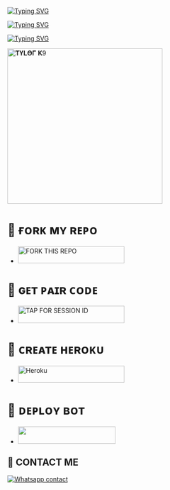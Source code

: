 [![Typing SVG](https://readme-typing-svg.herokuapp.com?font=Rockstar-ExtraBold&size=40&pause=1000&color=0000FF&center=true&vCenter=true&width=815&height=60&lines=🦉+▭+▬+▭+▬+▭+▬+▭+▬+▭+▬+▭+🐇)](https://git.io/typing-svg) 

<a href="https://git.io/typing-svg"><img src="https://readme-typing-svg.demolab.com?font=Black+Ops+One&size=100&pause=900&color=1BAFBAFF&center=true&width=1100&height=150&lines=𝚻𝐘𝐋𝚯𝚪+XTECH+BOT" alt="Typing SVG" /></a>
  </p>



<a href="https://git.io/typing-svg"><img src="https://readme-typing-svg.demolab.com?font=Black+Ops+One&size=50&pause=1000&color=DAA520&center=true&width=910&height=100&lines=𝚻𝐘𝐋𝚯𝚪+XTECH+TEAM+;KEEP+USING+𝚻𝐘𝐋𝚯𝚪+MD" alt="Typing SVG" /></a>
  </p>
 
  
<a href="https://whatsapp.com/channel/0029VaYpDLx4tRrrrXsOvZ3U">
 <img alt="𝚻𝐘𝐋𝚯𝚪 𝐊9" height="350" src="https://i.imgur.com/Qz0rzqi.jpeg"></a>
 

# 🚬 ғᴏʀᴋ ᴍʏ ʀᴇᴘᴏ
</a></p>
- <a href="https://github.com/spartankix/spartan"><img title="FORK THIS REPO" src="https://img.shields.io/badge/TAP TO FORK REPO-h?color=rgb(0, 255, 255)&style=for-the-badge&logo=porsche&logoColor=yellow" width="240" height="38.45"/></a></p>

# 🚬 ɢᴇᴛ ᴘᴀɪʀ ᴄᴏᴅᴇ
</a></p>
- <a href="https://mysessions-e9ff27096df8.herokuapp.com/pair"><img title="TAP FOR SESSION ID" src="https://img.shields.io/badge/LOG IN FOR SESSION ID-h?color=pink&style=for-the-badge&logo=porsche&logoColor=pink" width="240" height="38.45"/></a></p>

# 🚬 ᴄʀᴇᴀᴛᴇ ʜᴇʀᴏᴋᴜ

</a></p>
- <a href='https://signup.heroku.com/' target="_silver"><img alt='Heroku' src='https://img.shields.io/badge/-𝐂𝐑𝐄𝐀𝐓𝐄 𝐀𝐂𝐂𝐎𝐔𝐍𝐓 𝐍𝐎𝐖-rgb(224, 255, 255)?style=for-the-badge&logo=ferrari&logoColor=pink' width="240" height="38.45"/></a>

# 🚬 ᴅᴇᴘʟᴏʏ ʙᴏᴛ
- <a align="center"><a href="https://dashboard.heroku.com/new?template=https://github.com/spartankix/spartan/tree/main"> <img src="https://img.shields.io/badge/DEPLOY%20NOW-yellow?style=for-the-badge&logo=porsche" width="220" height="38.45"/></a></p>

## 💖 CONTACT ME
[![Whatsapp contact](https://img.shields.io/badge/Contact-Dev%20𝚻𝐘𝐋𝚯𝚪-25D366?style=for-the-badge&logo=whatsapp)](https://wa.me/message/CIAJJKAVXDNGI1)

